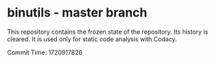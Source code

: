 # binutils - master branch

This repository contains the frozen state of the repository.
Its history is cleared. It is used only for static code
analysis with Codacy.

Commit Time: 1720917826